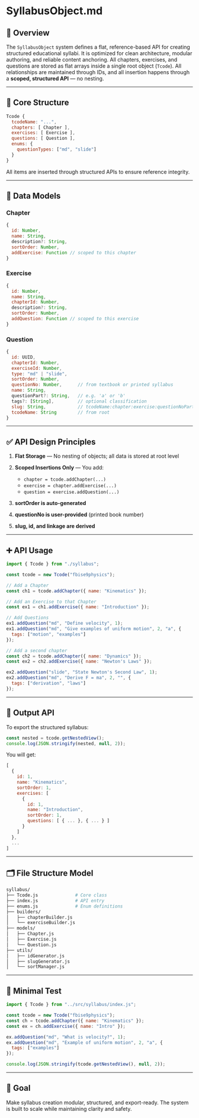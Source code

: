 # SyllabusObject.md

## 🧩 Overview

The `SyllabusObject` system defines a flat, reference-based API for creating structured educational syllabi. It is optimized for clean architecture, modular authoring, and reliable content anchoring. All chapters, exercises, and questions are stored as flat arrays inside a single root object (`Tcode`). All relationships are maintained through IDs, and all insertion happens through a **scoped, structured API** — no nesting.

---

## 🧱 Core Structure

```js
Tcode {
  tcodeName: "...",
  chapters: [ Chapter ],
  exercises: [ Exercise ],
  questions: [ Question ],
  enums: {
    questionTypes: ["md", "slide"]
  }
}
```

All items are inserted through structured APIs to ensure reference integrity.

---

## 🧩 Data Models

### Chapter

```js
{
  id: Number,
  name: String,
  description?: String,
  sortOrder: Number,
  addExercise: Function // scoped to this chapter
}
```

### Exercise

```js
{
  id: Number,
  name: String,
  chapterId: Number,
  description?: String,
  sortOrder: Number,
  addQuestion: Function // scoped to this exercise
}
```

### Question

```js
{
  id: UUID,
  chapterId: Number,
  exerciseId: Number,
  type: "md" | "slide",
  sortOrder: Number,
  questionNo: Number,      // from textbook or printed syllabus
  name: String,
  questionPart?: String,   // e.g. 'a' or 'b'
  tags?: [String],         // optional classification
  slug: String,            // tcodeName:chapter:exercise:questionNoPart
  tcodeName: String        // from root
}
```

---

## ✅ API Design Principles

1. **Flat Storage** — No nesting of objects; all data is stored at root level
2. **Scoped Insertions Only** — You add:

   * `chapter = tcode.addChapter(...)`
   * `exercise = chapter.addExercise(...)`
   * `question = exercise.addQuestion(...)`
3. **sortOrder is auto-generated**
4. **questionNo is user-provided** (printed book number)
5. **slug, id, and linkage are derived**

---

## ➕ API Usage

```js
import { Tcode } from "./syllabus";

const tcode = new Tcode("fbise9physics");

// Add a Chapter
const ch1 = tcode.addChapter({ name: "Kinematics" });

// Add an Exercise to that Chapter
const ex1 = ch1.addExercise({ name: "Introduction" });

// Add Questions
ex1.addQuestion("md", "Define velocity", 1);
ex1.addQuestion("md", "Give examples of uniform motion", 2, "a", {
  tags: ["motion", "examples"]
});

// Add a second chapter
const ch2 = tcode.addChapter({ name: "Dynamics" });
const ex2 = ch2.addExercise({ name: "Newton's Laws" });

ex2.addQuestion("slide", "State Newton's Second Law", 1);
ex2.addQuestion("md", "Derive F = ma", 2, "", {
  tags: ["derivation", "laws"]
});
```

---

## 🔄 Output API

To export the structured syllabus:

```js
const nested = tcode.getNestedView();
console.log(JSON.stringify(nested, null, 2));
```

You will get:

```js
[
  {
    id: 1,
    name: "Kinematics",
    sortOrder: 1,
    exercises: [
      {
        id: 1,
        name: "Introduction",
        sortOrder: 1,
        questions: [ { ... }, { ... } ]
      }
    ]
  },
  ...
]
```

---

## 🗂 File Structure Model

```sh
syllabus/
├── Tcode.js              # Core class
├── index.js              # API entry
├── enums.js              # Enum definitions
├── builders/
│   ├── chapterBuilder.js
│   └── exerciseBuilder.js
├── models/
│   ├── Chapter.js
│   ├── Exercise.js
│   └── Question.js
├── utils/
│   ├── idGenerator.js
│   ├── slugGenerator.js
│   └── sortManager.js
```

---

## 🧪 Minimal Test

```js
import { Tcode } from "../src/syllabus/index.js";

const tcode = new Tcode("fbise9physics");
const ch = tcode.addChapter({ name: "Kinematics" });
const ex = ch.addExercise({ name: "Intro" });

ex.addQuestion("md", "What is velocity?", 1);
ex.addQuestion("md", "Example of uniform motion", 2, "a", {
  tags: ["examples"]
});

console.log(JSON.stringify(tcode.getNestedView(), null, 2));
```

---

## 🎯 Goal

Make syllabus creation modular, structured, and export-ready. The system is built to scale while maintaining clarity and safety.
